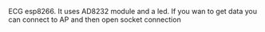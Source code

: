 ECG esp8266. It uses AD8232 module and a led. If you wan to get data you can connect to AP and then open socket connection
